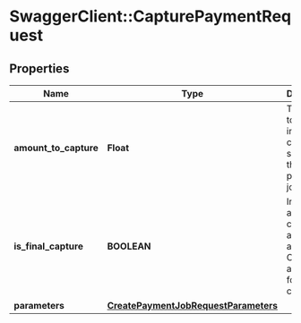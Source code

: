 # SwaggerClient::CapturePaymentRequest

## Properties
Name | Type | Description | Notes
------------ | ------------- | ------------- | -------------
**amount_to_capture** | **Float** | The amount to capture in the currency specified in the payment job. | [optional] 
**is_final_capture** | **BOOLEAN** | Indicates if additional captures are allowed. Only applicable for partial captures. | [optional] 
**parameters** | [**CreatePaymentJobRequestParameters**](CreatePaymentJobRequestParameters.md) |  | [optional] 

